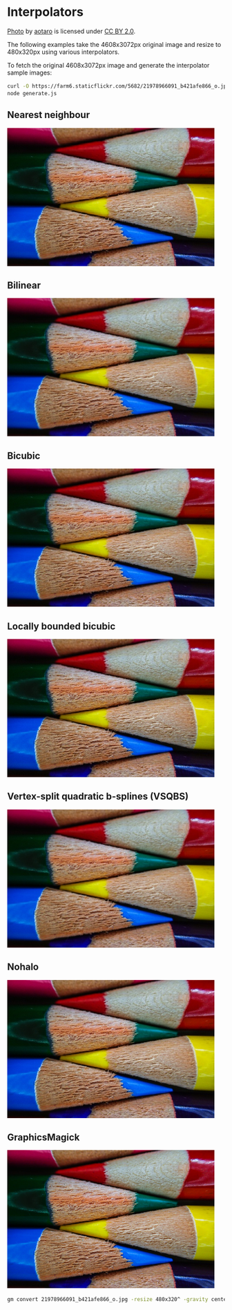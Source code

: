 # Interpolators

[Photo](https://www.flickr.com/photos/aotaro/21978966091) by
[aotaro](https://www.flickr.com/photos/aotaro/) is licensed under
[CC BY 2.0](https://creativecommons.org/licenses/by/2.0/).

The following examples take the 4608x3072px original image
and resize to 480x320px using various interpolators.

To fetch the original 4608x3072px image and
generate the interpolator sample images:

```sh
curl -O https://farm6.staticflickr.com/5682/21978966091_b421afe866_o.jpg
node generate.js
```

## Nearest neighbour

![Nearest neighbour interpolation](nearest.jpg)

## Bilinear

![Bilinear interpolation](bilinear.jpg)

## Bicubic

![Bicubic interpolation](bicubic.jpg)

## Locally bounded bicubic

![Locally bounded bicubic interpolation](lbb.jpg)

## Vertex-split quadratic b-splines (VSQBS)

![Vertex-split quadratic b-splines interpolation](vsqbs.jpg)

## Nohalo

![Nohalo interpolation](nohalo.jpg)

## GraphicsMagick

![GraphicsMagick](gm.jpg)

```sh
gm convert 21978966091_b421afe866_o.jpg -resize 480x320^ -gravity center -extent 480x320 -quality 95 -strip -define jpeg:optimize-coding=true gm.jpg
```
